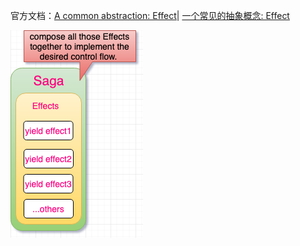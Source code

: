 官方文档：[A common abstraction: Effect](https://redux-saga.js.org/docs/basics/Effect.html)|
[一个常见的抽象概念: Effect](https://redux-saga-in-chinese.js.org/docs/basics/Effect.html)

![2.5-a-common-abstraction-effect](./images/2.5-a-common-abstraction-effect.png)